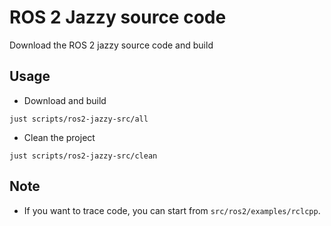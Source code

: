 # ROS 2 Jazzy source code

Download the ROS 2 jazzy source code and build

## Usage

* Download and build

```shell
just scripts/ros2-jazzy-src/all
```

* Clean the project

```shell
just scripts/ros2-jazzy-src/clean
```

## Note

* If you want to trace code, you can start from `src/ros2/examples/rclcpp`.
